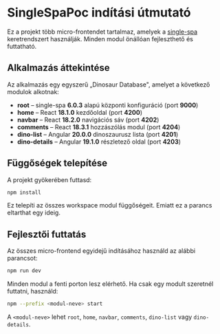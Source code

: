 # SingleSpaPoc indítási útmutató

Ez a projekt több micro-frontendet tartalmaz, amelyek a [single-spa](https://single-spa.js.org/) keretrendszert használják. Minden modul önállóan fejleszthető és futtatható.

## Alkalmazás áttekintése

Az alkalmazás egy egyszerű „Dinosaur Database", amelyet a következő modulok alkotnak:

- **root** – single-spa **6.0.3** alapú központi konfiguráció (port **9000**)
- **home** – React **18.1.0** kezdőoldal (port **4200**)
- **navbar** – React **18.2.0** navigációs sáv (port **4202**)
- **comments** – React **18.3.1** hozzászólás modul (port **4204**)
- **dino-list** – Angular **20.0.0** dinoszaurusz lista (port **4201**)
- **dino-details** – Angular **19.1.0** részletező oldal (port **4203**)

## Függőségek telepítése

A projekt gyökerében futtasd:

```bash
npm install
```

Ez telepíti az összes workspace modul függőségeit. Emiatt ez a parancs eltarthat egy ideig.

## Fejlesztői futtatás

Az összes micro-frontend egyidejű indításához használd az alábbi parancsot:

```bash
npm run dev
```

Minden modul a fenti porton lesz elérhető. Ha csak egy modult szeretnél futtatni, használd:

```bash
npm --prefix <modul-neve> start
```

A `<modul-neve>` lehet `root`, `home`, `navbar`, `comments`, `dino-list` vagy `dino-details`.